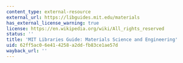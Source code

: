 ```yaml
---
content_type: external-resource
external_url: https://libguides.mit.edu/materials
has_external_license_warning: true
license: https://en.wikipedia.org/wiki/All_rights_reserved
status: ''
title: 'MIT Libraries Guide: Materials Science and Engineering'
uid: 62ff5ac0-6e41-4258-a2dd-fb83ce1ae57d
wayback_url: ''
---
```

